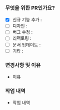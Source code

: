 <!-- #이슈번호 - Feat: 구현 내용 -->

### 무엇을 위한 PR인가요?

- [x] 신규 기능 추가 :
- [ ] 디자인 :
- [ ] 버그 수정 :
- [ ] 리펙토링 :
- [ ] 문서 업데이트 :
- [ ] 기타 :

### 변경사항 및 이유

- 이유

### 작업 내역

- 작업 내역
